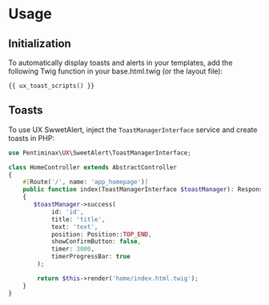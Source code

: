 # Usage

## Initialization

To automatically display toasts and alerts in your templates, 
add the following Twig function in your base.html.twig (or the layout file):

```twig
{{ ux_toast_scripts() }}
```

## Toasts

To use UX SwwetAlert, inject the `ToastManagerInterface` service and
create toasts in PHP:

```php
use Pentiminax\UX\SweetAlert\ToastManagerInterface;

class HomeController extends AbstractController
{
    #[Route('/', name: 'app_homepage')]
    public function index(ToastManagerInterface $toastManager): Response
    {
       $toastManager->success(
            id: 'id',
            title: 'title',
            text: 'text',
            position: Position::TOP_END,
            showConfirmButton: false,
            timer: 3000,
            timerProgressBar: true
        );

        return $this->render('home/index.html.twig');
    }
}